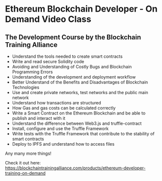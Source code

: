 # Ethereum Blockchain Developer - On Demand Video Class
## The Development Course by the Blockchain Training Alliance



* Understand the tools needed to create smart contracts
* Write and read secure Solidity code
* Avoiding and Understanding of Costly Bugs and Blockchain Programming Errors
* Understanding of the development and deployment workflow
* Better Understand of the Benefits and Disadvantages of Blockchain Technologies
* Use and create private networks, test networks and the public main network
* Understand how transactions are structured
* How Gas and gas costs can be calculated correctly
* Write a Smart Contract on the Ethereum Blockchain and be able to publish and interact with it
* Understand the difference between Web3.js and truffle-contract
* Install, configure and use the Truffle Framework
* Write tests with the Truffle Framework that contribute to the stability of smart contracts
* Deploy to IPFS and understand how to access files

Any many more things! 

Check it out here: https://blockchaintrainingalliance.com/products/ethereum-developer-training-on-demand

